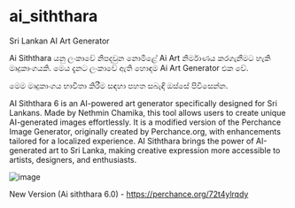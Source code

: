 # ai_siththara
Sri Lankan AI Art Generator




Ai Siththara යනු ලංකාවේ නිපදවුන නොමිළේ Ai Art නිර්මාණය කරගැනීමට හැකි මෘදුකාංගයකි.
මෙය දැනට ලංකාවේ ඇති හොඳම Ai Art Generator එක වේ.



මෙම මෘදුකාංගය භාවිතා කිරීම සඳහා පහත සබැඳි ඔස්සේ පිවිසෙන්න.

AI Siththara 6 is an AI-powered art generator specifically designed for Sri Lankans. Made by Nethmin Chamika, this tool allows users to create unique AI-generated images effortlessly. It is a modified version of the Perchance Image Generator, originally created by Perchance.org, with enhancements tailored for a localized experience. AI Siththara brings the power of AI-generated art to Sri Lanka, making creative expression more accessible to artists, designers, and enthusiasts.

![image](https://github.com/user-attachments/assets/2ad39cae-259f-488e-b5e4-b67b8ea88218)



New Version (Ai siththara 6.0) - https://perchance.org/72t4ylrqdy





